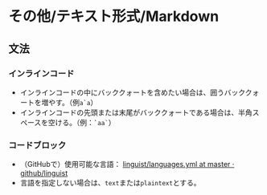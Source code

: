 # その他/テキスト形式/Markdown

## 文法

### インラインコード

- インラインコードの中にバッククォートを含めたい場合は、囲うバッククォートを増やす。（例``a`a``）
- インラインコードの先頭または末尾がバッククォートである場合は、半角スペースを空ける。（例：`` `aa` ``）

### コードブロック

- （GitHubで）使用可能な言語： [linguist/languages.yml at master · github/linguist](https://github.com/github/linguist/blob/master/lib/linguist/languages.yml)
- 言語を指定しない場合は、`text`または`plaintext`とする。
